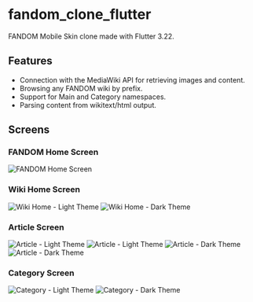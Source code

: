 # fandom_clone_flutter

FANDOM Mobile Skin clone made with Flutter 3.22.

## Features

- Connection with the MediaWiki API for retrieving images and content.
- Browsing any FANDOM wiki by prefix.
- Support for Main and Category namespaces.
- Parsing content from wikitext/html output.

## Screens

### FANDOM Home Screen

![FANDOM Home Screen](screenshots/FANDOMHome.png?raw=true 'FANDOM Home Screen')

### Wiki Home Screen

![Wiki Home - Light Theme](screenshots/WikiHome-Light.png?raw=true 'Wiki Home - Light Theme')
![Wiki Home - Dark Theme](screenshots/WikiHome-Dark.png?raw=true 'Wiki Home - Dark Theme')

### Article Screen

![Article - Light Theme](screenshots/Article-Light-1.png?raw=true 'Article - Light Theme')
![Article - Light Theme](screenshots/Article-Light-2.png?raw=true 'Article - Light Theme')
![Article - Dark Theme](screenshots/Article-Dark-1.png?raw=true 'Article - Dark Theme')
![Article - Dark Theme](screenshots/Article-Dark-2.png?raw=true 'Article - Dark Theme')

### Category Screen

![Category - Light Theme](screenshots/Category-Light.png?raw=true 'Category - Light Theme')
![Category - Dark Theme](screenshots/Category-Dark.png?raw=true 'Category - Dark Theme')
